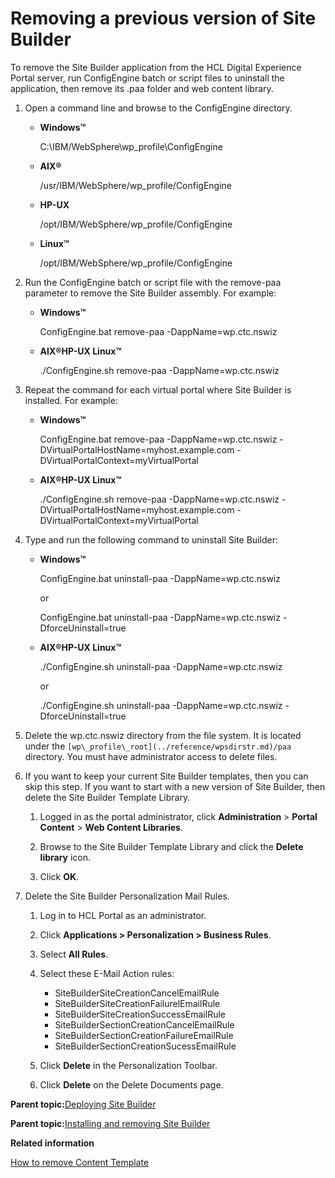 # Removing a previous version of Site Builder

To remove the Site Builder application from the HCL Digital Experience Portal server, run ConfigEngine batch or script files to uninstall the application, then remove its .paa folder and web content library.

1.  Open a command line and browse to the ConfigEngine directory.

    -   **Windows™**

        C:\\IBM/WebSphere\\wp\_profile\\ConfigEngine

    -   **AIX®**

        /usr/IBM/WebSphere/wp\_profile/ConfigEngine

    -   **HP-UX**

        /opt/IBM/WebSphere/wp\_profile/ConfigEngine

    -   **Linux™**

        /opt/IBM/WebSphere/wp\_profile/ConfigEngine

2.  Run the ConfigEngine batch or script file with the remove-paa parameter to remove the Site Builder assembly. For example:

    -   **Windows™**

        ConfigEngine.bat remove-paa -DappName=wp.ctc.nswiz

    -   **AIX®HP-UX Linux™**

        ./ConfigEngine.sh remove-paa -DappName=wp.ctc.nswiz

3.  Repeat the command for each virtual portal where Site Builder is installed. For example:

    -   **Windows™**

        ConfigEngine.bat remove-paa -DappName=wp.ctc.nswiz -DVirtualPortalHostName=myhost.example.com -DVirtualPortalContext=myVirtualPortal

    -   **AIX®HP-UX Linux™**

        ./ConfigEngine.sh remove-paa -DappName=wp.ctc.nswiz -DVirtualPortalHostName=myhost.example.com -DVirtualPortalContext=myVirtualPortal

4.  Type and run the following command to uninstall Site Builder:

    -   **Windows™**

        ConfigEngine.bat uninstall-paa -DappName=wp.ctc.nswiz

        or

        ConfigEngine.bat uninstall-paa -DappName=wp.ctc.nswiz -DforceUninstall=true

    -   **AIX®HP-UX Linux™**

        ./ConfigEngine.sh uninstall-paa -DappName=wp.ctc.nswiz

        or

        ./ConfigEngine.sh uninstall-paa -DappName=wp.ctc.nswiz -DforceUninstall=true

5.  Delete the wp.ctc.nswiz directory from the file system. It is located under the `[wp\_profile\_root](../reference/wpsdirstr.md)/paa` directory. You must have administrator access to delete files.

6.  If you want to keep your current Site Builder templates, then you can skip this step. If you want to start with a new version of Site Builder, then delete the Site Builder Template Library.

    1.  Logged in as the portal administrator, click **Administration** \> **Portal Content** \> **Web Content Libraries**.

    2.  Browse to the Site Builder Template Library and click the **Delete library** icon.

    3.  Click **OK**.

7.  Delete the Site Builder Personalization Mail Rules.

    1.  Log in to HCL Portal as an administrator.

    2.  Click **Applications \> Personalization \> Business Rules**.

    3.  Select **All Rules**.

    4.  Select these E-Mail Action rules:

        -   SiteBuilderSiteCreationCancelEmailRule
        -   SiteBuilderSiteCreationFailurelEmailRule
        -   SiteBuilderSiteCreationSuccessEmailRule
        -   SiteBuilderSectionCreationCancelEmailRule
        -   SiteBuilderSectionCreationFailureEmailRule
        -   SiteBuilderSectionCreationSucessEmailRule
    5.  Click **Delete** in the Personalization Toolbar.

    6.  Click **Delete** on the Delete Documents page.


**Parent topic:**[Deploying Site Builder](../sitebuilder/sitebuilder_access.md)

**Parent topic:**[Installing and removing Site Builder](../sitebuilder/sitebuilder_inst_overview.md)

**Related information**  


[How to remove Content Template](../ctc/ctc_uninst_overview.md)

